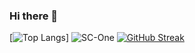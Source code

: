 ### Hi there 👋

<!--
**SC-One/SC-One** is a ✨ _special_ ✨ repository because its `README.md` (this file) appears on your GitHub profile.

Here are some ideas to get you started:

- 🔭 I’m currently working on ...
- 🌱 I’m currently learning ...
- 👯 I’m looking to collaborate on ...
- 🤔 I’m looking for help with ...
- 💬 Ask me about ...
- 📫 How to reach me: ...
- 😄 Pronouns: ...
- ⚡ Fun fact: ...
-->
[![Top Langs](https://github-readme-stats.vercel.app/api/top-langs/?username=sc-one&layout=compact)]
![SC-One](https://github-readme-stats.vercel.app/api?username=SC-One&show_icons=true&theme=shades-of-purple)
[![GitHub Streak](http://github-readme-streak-stats.herokuapp.com?user=Sc-One&theme=dark&hide_border=true)](https://git.io/streak-stats)
